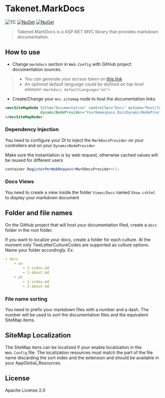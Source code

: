 # Takenet.MarkDocs

![TC](https://take-teamcity1.azurewebsites.net/app/rest/builds/buildType:(id:MarkDocs_Master)/statusIcon) [![NuGet](https://img.shields.io/nuget/dt/Takenet.MarkDocs.svg?style=flat-square)](https://www.nuget.org/packages/Takenet.MarkDocs) [![NuGet](https://img.shields.io/nuget/v/Takenet.MarkDocs.svg?style=flat-square)](https://www.nuget.org/packages/Takenet.MarkDocs)

> Takenet.MarkDocs is a ASP.NET MVC library that provides markdown documentation.

## How to use

 - Change `markdocs` section in `Web.Config` with GitHub project documentation sources.

>  * *You can generate your access token on [this link](https://github.com/settings/tokens)*
>  * *An optional default language could be defined on top level element* `<markdocs defaultLanguage="en">`

 - Create/Change your `mvc.sitemap` node to host the documentation links

```xml
<mvcSiteMapNode title="Documentation" controller="Docs" action="Root/Introduction"
                dynamicNodeProvider="YourNamespace.DocsDynamicNodeProvider, YourAssembly">
</mvcSiteMapNode>
```

### Dependency Injection

You need to configure your DI to inject the `MarkDocsProvider` on your controllers and on your `DynamicNodeProvider`

Make sure the instantiation is by web request, otherwise cached values will be reused for different users

```csharp
container.RegisterPerWebRequest<MarkDocsProvider>();
```

### Docs Views

You need to create a view inside the folder `Views/Docs` named `Show.cshtml` to display your markdown document


## Folder and file names

On the GitHub project that will host your documentation filed, create a `docs` folder in the root folder.

If you want to localize your docs, create a folder for each culture.
At the moment only TweLetterCultureCodes are supported as culture options.
Name your folder accordingly. Ex:

```yaml
- docs
    - en
        - 1-index.md
        - 2-about.md
    - pt
        - 1-index.md
        - 2-about.md
```

### File name sorting

You need to prefix your markdown files with a number and a dash. The number will be used to sort the documentation files and the equivalent SiteMap items.

## SiteMap Localization

The SiteMap itens can be localized if your enable localization in the `Web.Config` file.
The localization resources must match the part of the file name discarding the sort index and the extension and should be available in your AppGlobal_Resources.

## License

Apache License 2.0
